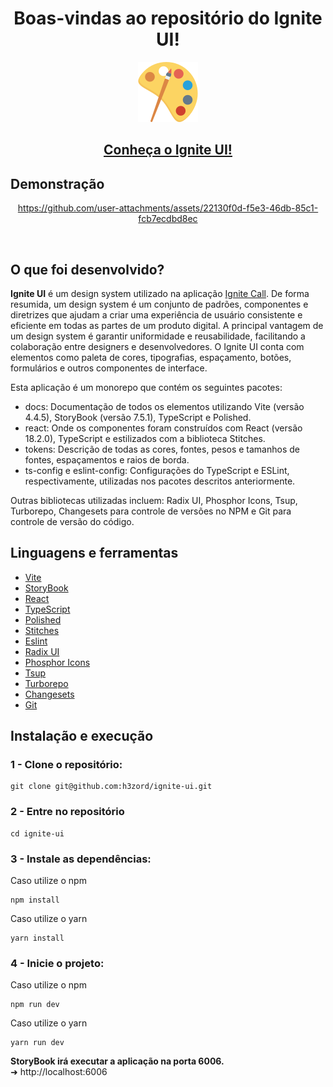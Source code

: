 <h1 align="center">Boas-vindas ao repositório do Ignite UI!</h1>

<div align="center"><img src="public/icon-app.svg"/></div>

<h2 align="center">
  <a href="https://ignite-ui.vercel.app" target="_blank">
    Conheça o Ignite UI!
  </a>
</h2>

## Demonstração

<div align="center">

  https://github.com/user-attachments/assets/22130f0d-f5e3-46db-85c1-fcb7ecdbd8ec

</div>

<br/>

## O que foi desenvolvido?

<strong>Ignite UI</strong> é um design system utilizado na aplicação [Ignite Call](https://github.com/h3zord/ignite-call). De forma resumida, um design system é um conjunto de padrões, componentes e diretrizes que ajudam a criar uma experiência de usuário consistente e eficiente em todas as partes de um produto digital. A principal vantagem de um design system é garantir uniformidade e reusabilidade, facilitando a colaboração entre designers e desenvolvedores. O Ignite UI conta com elementos como paleta de cores, tipografias, espaçamento, botões, formulários e outros componentes de interface.

Esta aplicação é um monorepo que contém os seguintes pacotes:

- docs: Documentação de todos os elementos utilizando Vite (versão 4.4.5), StoryBook (versão 7.5.1), TypeScript e Polished.
- react: Onde os componentes foram construídos com React (versão 18.2.0), TypeScript e estilizados com a biblioteca Stitches.
- tokens: Descrição de todas as cores, fontes, pesos e tamanhos de fontes, espaçamentos e raios de borda.
- ts-config e eslint-config: Configurações do TypeScript e ESLint, respectivamente, utilizadas nos pacotes descritos anteriormente.

Outras bibliotecas utilizadas incluem: Radix UI, Phosphor Icons, Tsup, Turborepo, Changesets para controle de versões no NPM e Git para controle de versão do código.

## Linguagens e ferramentas

- [Vite](https://nextjs.org/)
- [StoryBook](https://storybook.js.org/)
- [React](https://react.dev/)
- [TypeScript](https://www.typescriptlang.org/)
- [Polished](https://polished.js.org/)
- [Stitches](https://stitches.dev/)
- [Eslint](https://eslint.org/)
- [Radix UI](https://www.radix-ui.com/)
- [Phosphor Icons](https://phosphoricons.com/)
- [Tsup](https://tsup.egoist.dev/)
- [Turborepo](https://turbo.build/)
- [Changesets](https://github.com/changesets/changesets)
- [Git](https://git-scm.com/)

## Instalação e execução

### 1 - Clone o repositório:
```
git clone git@github.com:h3zord/ignite-ui.git
```

### 2 - Entre no repositório
```
cd ignite-ui
```

### 3 - Instale as dependências:
Caso utilize o npm
```
npm install
```
Caso utilize o yarn
```
yarn install
```

### 4 - Inicie o projeto:
Caso utilize o npm
```
npm run dev
```
Caso utilize o yarn
```
yarn run dev
```

<strong>StoryBook irá executar a aplicação na porta 6006.</strong>
<br/>
➜ http://localhost:6006
